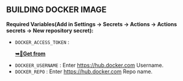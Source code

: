 ## BUILDING DOCKER IMAGE

**Required Variables(Add in Settings -> Secrets -> Actions -> Actions secrets -> New repository secret):**

- `DOCKER_ACCESS_TOKEN` :<p><b><a href="https://hub.docker.com/settings/security">➥🎲Get from</a></b></p> 
- `DOCKEER_USERNAME` : Enter https://hub.docker.com Username.
- `DOCKER_REPO` : Enter https://hub.docker.com Repo name.
